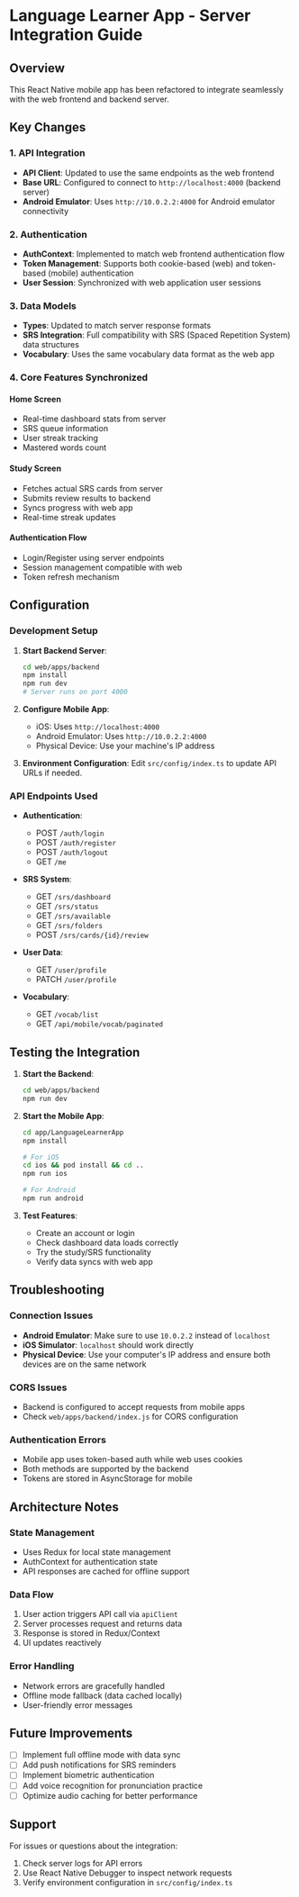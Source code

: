 # Language Learner App - Server Integration Guide

## Overview
This React Native mobile app has been refactored to integrate seamlessly with the web frontend and backend server.

## Key Changes

### 1. API Integration
- **API Client**: Updated to use the same endpoints as the web frontend
- **Base URL**: Configured to connect to `http://localhost:4000` (backend server)
- **Android Emulator**: Uses `http://10.0.2.2:4000` for Android emulator connectivity

### 2. Authentication
- **AuthContext**: Implemented to match web frontend authentication flow
- **Token Management**: Supports both cookie-based (web) and token-based (mobile) authentication
- **User Session**: Synchronized with web application user sessions

### 3. Data Models
- **Types**: Updated to match server response formats
- **SRS Integration**: Full compatibility with SRS (Spaced Repetition System) data structures
- **Vocabulary**: Uses the same vocabulary data format as the web app

### 4. Core Features Synchronized

#### Home Screen
- Real-time dashboard stats from server
- SRS queue information
- User streak tracking
- Mastered words count

#### Study Screen
- Fetches actual SRS cards from server
- Submits review results to backend
- Syncs progress with web app
- Real-time streak updates

#### Authentication Flow
- Login/Register using server endpoints
- Session management compatible with web
- Token refresh mechanism

## Configuration

### Development Setup

1. **Start Backend Server**:
   ```bash
   cd web/apps/backend
   npm install
   npm run dev
   # Server runs on port 4000
   ```

2. **Configure Mobile App**:
   - iOS: Uses `http://localhost:4000`
   - Android Emulator: Uses `http://10.0.2.2:4000`
   - Physical Device: Use your machine's IP address

3. **Environment Configuration**:
   Edit `src/config/index.ts` to update API URLs if needed.

### API Endpoints Used

- **Authentication**:
  - POST `/auth/login`
  - POST `/auth/register`
  - POST `/auth/logout`
  - GET `/me`

- **SRS System**:
  - GET `/srs/dashboard`
  - GET `/srs/status`
  - GET `/srs/available`
  - GET `/srs/folders`
  - POST `/srs/cards/{id}/review`

- **User Data**:
  - GET `/user/profile`
  - PATCH `/user/profile`

- **Vocabulary**:
  - GET `/vocab/list`
  - GET `/api/mobile/vocab/paginated`

## Testing the Integration

1. **Start the Backend**:
   ```bash
   cd web/apps/backend
   npm run dev
   ```

2. **Start the Mobile App**:
   ```bash
   cd app/LanguageLearnerApp
   npm install
   
   # For iOS
   cd ios && pod install && cd ..
   npm run ios
   
   # For Android
   npm run android
   ```

3. **Test Features**:
   - Create an account or login
   - Check dashboard data loads correctly
   - Try the study/SRS functionality
   - Verify data syncs with web app

## Troubleshooting

### Connection Issues
- **Android Emulator**: Make sure to use `10.0.2.2` instead of `localhost`
- **iOS Simulator**: `localhost` should work directly
- **Physical Device**: Use your computer's IP address and ensure both devices are on the same network

### CORS Issues
- Backend is configured to accept requests from mobile apps
- Check `web/apps/backend/index.js` for CORS configuration

### Authentication Errors
- Mobile app uses token-based auth while web uses cookies
- Both methods are supported by the backend
- Tokens are stored in AsyncStorage for mobile

## Architecture Notes

### State Management
- Uses Redux for local state management
- AuthContext for authentication state
- API responses are cached for offline support

### Data Flow
1. User action triggers API call via `apiClient`
2. Server processes request and returns data
3. Response is stored in Redux/Context
4. UI updates reactively

### Error Handling
- Network errors are gracefully handled
- Offline mode fallback (data cached locally)
- User-friendly error messages

## Future Improvements

- [ ] Implement full offline mode with data sync
- [ ] Add push notifications for SRS reminders
- [ ] Implement biometric authentication
- [ ] Add voice recognition for pronunciation practice
- [ ] Optimize audio caching for better performance

## Support

For issues or questions about the integration:
1. Check server logs for API errors
2. Use React Native Debugger to inspect network requests
3. Verify environment configuration in `src/config/index.ts`